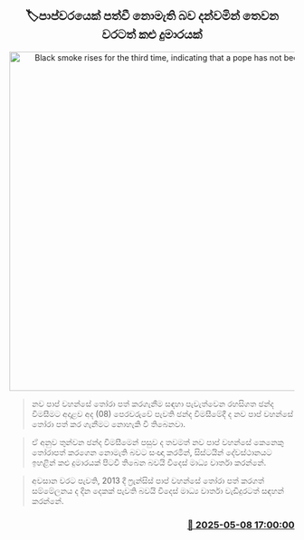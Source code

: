 <p align='center'><b><h2 align='center' title='Black smoke rises for the third time, indicating that a pope has not been elected'>🏷පාප්වරයෙක් පත්වී නොමැති බව දන්වමින් තෙවන වරටත් කළු දුමාරයක්</h2></b></p>
<p align='center'><img src='https://helakuru.sgp1.cdn.digitaloceanspaces.com/esana/images/lib/pope-black-3.jpg' width='600' alt='Black smoke rises for the third time, indicating that a pope has not been elected'></p>

> නව පාප් වහන්සේ තෝරා පත් කරගැනීම සඳහා පැවැත්වෙන රහසිගත ඡන්ද විමසීමට අදාළව අද (08) පෙරවරුවේ පැවති ඡන්ද විමසීමේදී ද නව පාප් වහන්සේ තෝරා පත් කර ගැනීමට නොහැකි වී තිබෙනවා.

> ඒ අනුව තුන්වන ඡන්ද විමසීමෙන් පසුව ද තවමත් නව පාප් වහන්සේ කෙනෙකු තෝරාපත් කරගෙන නොමැති බවට සංඥා කරමින්, සිස්ටයින් දේවස්ථානයට ඉහළින් කළු දුමාරයක් පිටවී තිබෙන බවයි ‍විදෙස් මාධ්‍ය වාර්තා කරන්නේ.

> අවසාන වරට පැවති, 2013 දී ෆ්‍රැන්සිස් පාප් වහන්සේ තෝරා පත් කරගත් සම්මේලනය ද දින දෙකක් පැවති බවයි විදෙස් මාධ්‍ය වාර්තා වැඩිදුරටත් සඳහන් කරන්නේ.



<h3 align='right'><a href='https://www.helakuru.lk/esana/p/109940/'>📅 2025-05-08 17:00:00</a></h3>
